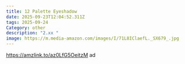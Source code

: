 ```yaml
---
title: 12 Palette Eyeshadow
date: 2025-09-23T12:04:52.311Z
tags: 2025-09-24
Category: other
description: "2.xx "
image: https://m.media-amazon.com/images/I/71L8IClaefL._SX679_.jpg
---
```

https://amzlink.to/az0LfG5OeitzM   ad